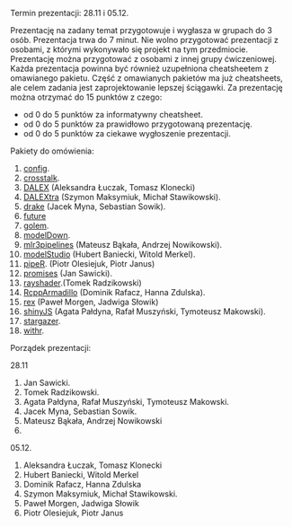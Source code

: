Termin prezentacji: 28.11 i 05.12.

Prezentację na zadany temat przygotowuje i wygłasza w grupach do 3 osób. Prezentacja trwa do 7 minut. Nie wolno przygotować prezentacji z osobami, z którymi wykonywało się projekt na tym przedmiocie. Prezentację można przygotować z osobami z innej grupy ćwiczeniowej. Każda prezentacja powinna być również uzupełniona cheatsheetem z omawianego pakietu. Część z omawianych pakietów ma już cheatsheets, ale celem zadania jest zaprojektowanie lepszej ściągawki. Za prezentację można otrzymać do 15 punktów z czego:

 - od 0 do 5 punktów za informatywny cheatsheet.
 - od 0 do 5 punktów za prawidłowo przygotowaną prezentację.
 - od 0 do 5 punktów za ciekawe wygłoszenie prezentacji.

Pakiety do omówienia:

1. [config](https://github.com/rstudio/config).
1. [crosstalk](https://github.com/rstudio/crosstalk).
1. [DALEX](https://github.com/ModelOriented/DALEX) (Aleksandra Łuczak, Tomasz Klonecki)
1. [DALEXtra](https://github.com/ModelOriented/DALEXtra) (Szymon Maksymiuk, Michał Stawikowski).
1. [drake](https://github.com/ropensci/drake) (Jacek Myna, Sebastian Sowik).
1. [future](https://github.com/HenrikBengtsson/future)
1. [golem](https://github.com/ThinkR-open/golem).
1. [modelDown](https://github.com/ModelOriented/modelDown).
1. [mlr3pipelines](https://github.com/mlr-org/mlr3pipelines) (Mateusz Bąkała, Andrzej Nowikowski).
1. [modelStudio](https://github.com/ModelOriented/modelStudio) (Hubert Baniecki, Witold Merkel). 
1. [pipeR](https://github.com/renkun-ken/pipeR). (Piotr Olesiejuk, Piotr Janus)
1. [promises](https://github.com/rstudio/promises) (Jan Sawicki).
1. [rayshader](https://github.com/tylermorganwall/rayshader).(Tomek Radzikowski)
1. [RcppArmadillo](https://github.com/RcppCore/RcppArmadillo) (Dominik Rafacz, Hanna Zdulska).
1. [rex](https://github.com/kevinushey/rex) (Paweł Morgen, Jadwiga Słowik)
1. [shinyJS](https://github.com/daattali/shinyjs) (Agata Pałdyna, Rafał Muszyński, Tymoteusz Makowski).
1. [stargazer](https://github.com/cran/stargazer).
1. [withr](https://github.com/r-lib/withr).

Porządek prezentacji:

28.11 
  
1. Jan Sawicki.
2. Tomek Radzikowski.
3. Agata Pałdyna, Rafał Muszyński, Tymoteusz Makowski.
4. Jacek Myna, Sebastian Sowik.
5. Mateusz Bąkała, Andrzej Nowikowski
6. 
  
05.12.

1. Aleksandra Łuczak, Tomasz Klonecki
2. Hubert Baniecki, Witold Merkel
2. Dominik Rafacz, Hanna Zdulska
3. Szymon Maksymiuk, Michał Stawikowski.
4. Paweł Morgen, Jadwiga Słowik
5. Piotr Olesiejuk, Piotr Janus
